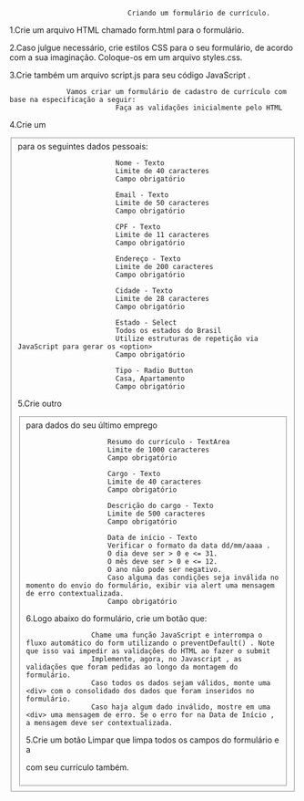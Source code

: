                                  Criando um formulário de currículo.

1.Crie um arquivo HTML chamado form.html para o formulário.

2.Caso julgue necessário, crie estilos CSS para o seu formulário, de acordo com a sua imaginação. Coloque-os em um arquivo styles.css.

3.Crie também um arquivo script.js para seu código JavaScript .
                 
                  Vamos criar um formulário de cadastro de currículo com base na especificação a seguir:
                              Faça as validações inicialmente pelo HTML

4.Crie um <fieldset> para os seguintes dados pessoais:
                            
                            Nome - Texto
                            Limite de 40 caracteres
                            Campo obrigatório
                            
                            Email - Texto
                            Limite de 50 caracteres
                            Campo obrigatório
                            
                            CPF - Texto
                            Limite de 11 caracteres
                            Campo obrigatório
                            
                            Endereço - Texto
                            Limite de 200 caracteres
                            Campo obrigatório
                            
                            Cidade - Texto
                            Limite de 28 caracteres
                            Campo obrigatório
                            
                            Estado - Select
                            Todos os estados do Brasil
                            Utilize estruturas de repetição via JavaScript para gerar os <option>
                            Campo obrigatório
                            
                            Tipo - Radio Button
                            Casa, Apartamento
                            Campo obrigatório

5.Crie outro <fieldset> para dados do seu último emprego
                        
                        Resumo do currículo - TextArea
                        Limite de 1000 caracteres
                        Campo obrigatório
                        
                        Cargo - Texto
                        Limite de 40 caracteres
                        Campo obrigatório
                        
                        Descrição do cargo - Texto
                        Limite de 500 caracteres
                        Campo obrigatório
                        
                        Data de início - Texto
                        Verificar o formato da data dd/mm/aaaa .
                        O dia deve ser > 0 e <= 31.
                        O mês deve ser > 0 e <= 12.
                        O ano não pode ser negativo.
                        Caso alguma das condições seja inválida no momento do envio do formulário, exibir via alert uma mensagem de erro contextualizada.
                        Campo obrigatório

6.Logo abaixo do formulário, crie um botão que:
                    
                    Chame uma função JavaScript e interrompa o fluxo automático do form utilizando o preventDefault() . Note que isso vai impedir as validações do HTML ao fazer o submit
                    Implemente, agora, no Javascript , as validações que foram pedidas ao longo da montagem do formulário.
                    Caso todos os dados sejam válidos, monte uma <div> com o consolidado dos dados que foram inseridos no formulário.
                    Caso haja algum dado inválido, mostre em uma <div> uma mensagem de erro. Se o erro for na Data de Início , a mensagem deve ser contextualizada.

5.Crie um botão Limpar que limpa todos os campos do formulário e a <div> com seu currículo também.